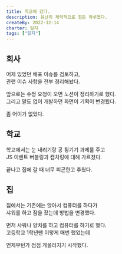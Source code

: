 ```yaml
---
title: 학교에 갔다.
description: 유난히 체력적으로 힘든 하루였다.
createBy: 2022-12-14
charter: 일지
tags: ["일지"]
---
```


## 회사

어제 있었던 배포 이슈를 검토하고,  
관련 이슈 사항을 전부 정리해놨다.

앞으로는 수정 요청이 오면 노션이 정리하기로 했다.  
그리고 말도 없이 개발하던 화면이 기획이 변경됬다.

좀 어이가 없었다.

## 학교

학교에서는 눈 내리기랑 공 튕기기 과제룰 주고  
JS 이벤트 버블링과 캡처링에 대해 가르쳤다.

끝나고 집에 갈 때 너무 피곤한고 추웠다.

## 집

집에서는 기존에는 앉아서 컴퓨터를 하다가  
샤워를 하고 잠을 잤는데 방법을 변경했다.

먼저 샤워나 양치를 하고 컴퓨터를 하기로 했다.  
고등학교 1학년땐 이렇게 매번 했었는데

언제부턴가 점점 게을러지기 시작했다.

